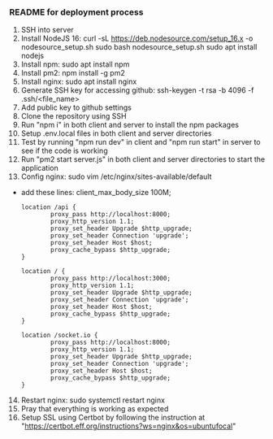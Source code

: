 ### README for deployment process

1. SSH into server
2. Install NodeJS 16:
   curl -sL https://deb.nodesource.com/setup_16.x -o nodesource_setup.sh
   sudo bash nodesource_setup.sh
   sudo apt install nodejs
3. Install npm:
   sudo apt install npm
4. Install pm2:
   npm install -g pm2
5. Install nginx:
   sudo apt install nginx
6. Generate SSH key for accessing github:
   ssh-keygen -t rsa -b 4096 -f .ssh/<file_name>
7. Add public key to github settings
8. Clone the repository using SSH
9. Run "npm i" in both client and server to install the npm packages
10. Setup .env.local files in both client and server directories
11. Test by running "npm run dev" in client and "npm run start" in server to see if the code is working
12. Run "pm2 start server.js" in both client and server directories to start the application
13. Config nginx:
    sudo vim /etc/nginx/sites-available/default

- add these lines:
  client_max_body_size 100M;

      location /api {
              proxy_pass http://localhost:8000;
              proxy_http_version 1.1;
              proxy_set_header Upgrade $http_upgrade;
              proxy_set_header Connection 'upgrade';
              proxy_set_header Host $host;
              proxy_cache_bypass $http_upgrade;
      }

      location / {
              proxy_pass http://localhost:3000;
              proxy_http_version 1.1;
              proxy_set_header Upgrade $http_upgrade;
              proxy_set_header Connection 'upgrade';
              proxy_set_header Host $host;
              proxy_cache_bypass $http_upgrade;
      }

      location /socket.io {
              proxy_pass http://localhost:8000;
              proxy_http_version 1.1;
              proxy_set_header Upgrade $http_upgrade;
              proxy_set_header Connection 'upgrade';
              proxy_set_header Host $host;
              proxy_cache_bypass $http_upgrade;
      }

14. Restart nginx: sudo systemctl restart nginx
15. Pray that everything is working as expected
16. Setup SSL using Certbot by following the instruction at "https://certbot.eff.org/instructions?ws=nginx&os=ubuntufocal"
